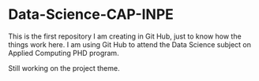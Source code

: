 # Data-Science-CAP-INPE
This is the first repository I am creating in Git Hub, just to know how the things work here.
I am using Git Hub to attend the Data Science subject on Applied Computing PHD program.

Still working on the project theme.
